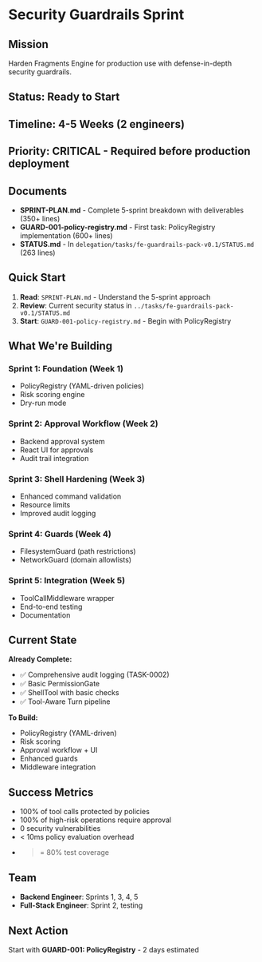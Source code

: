 # Security Guardrails Sprint

## Mission
Harden Fragments Engine for production use with defense-in-depth security guardrails.

## Status: Ready to Start

## Timeline: 4-5 Weeks (2 engineers)

## Priority: **CRITICAL** - Required before production deployment

## Documents

- **SPRINT-PLAN.md** - Complete 5-sprint breakdown with deliverables (350+ lines)
- **GUARD-001-policy-registry.md** - First task: PolicyRegistry implementation (600+ lines)
- **STATUS.md** - In `delegation/tasks/fe-guardrails-pack-v0.1/STATUS.md` (263 lines)

## Quick Start

1. **Read**: `SPRINT-PLAN.md` - Understand the 5-sprint approach
2. **Review**: Current security status in `../tasks/fe-guardrails-pack-v0.1/STATUS.md`
3. **Start**: `GUARD-001-policy-registry.md` - Begin with PolicyRegistry

## What We're Building

### Sprint 1: Foundation (Week 1)
- PolicyRegistry (YAML-driven policies)
- Risk scoring engine
- Dry-run mode

### Sprint 2: Approval Workflow (Week 2)
- Backend approval system
- React UI for approvals
- Audit trail integration

### Sprint 3: Shell Hardening (Week 3)
- Enhanced command validation
- Resource limits
- Improved audit logging

### Sprint 4: Guards (Week 4)
- FilesystemGuard (path restrictions)
- NetworkGuard (domain allowlists)

### Sprint 5: Integration (Week 5)
- ToolCallMiddleware wrapper
- End-to-end testing
- Documentation

## Current State

**Already Complete:**
- ✅ Comprehensive audit logging (TASK-0002)
- ✅ Basic PermissionGate
- ✅ ShellTool with basic checks
- ✅ Tool-Aware Turn pipeline

**To Build:**
- PolicyRegistry (YAML-driven)
- Risk scoring
- Approval workflow + UI
- Enhanced guards
- Middleware integration

## Success Metrics

- 100% of tool calls protected by policies
- 100% of high-risk operations require approval
- 0 security vulnerabilities
- < 10ms policy evaluation overhead
- >= 80% test coverage

## Team

- **Backend Engineer**: Sprints 1, 3, 4, 5
- **Full-Stack Engineer**: Sprint 2, testing

## Next Action

Start with **GUARD-001: PolicyRegistry** - 2 days estimated
